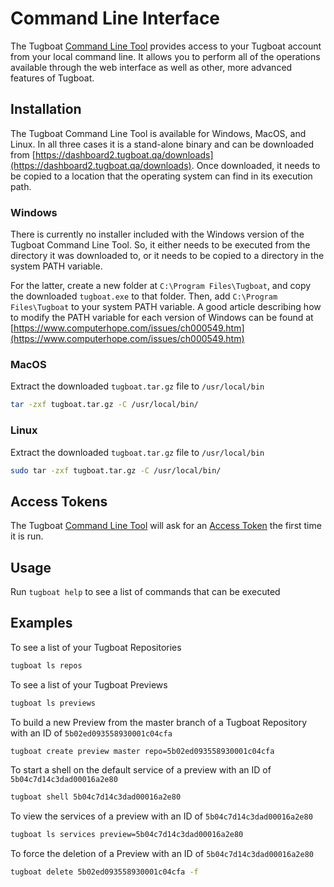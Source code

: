 # Command Line Interface

The Tugboat [Command Line Tool](https://dashboard2.tugboat.qa/downloads)
provides access to your Tugboat account from your local command line. It allows
you to perform all of the operations available through the web interface as well
as other, more advanced features of Tugboat.

## Installation

The Tugboat Command Line Tool is available for Windows, MacOS, and Linux. In all
three cases it is a stand-alone binary and can be downloaded from
[https://dashboard2.tugboat.qa/downloads](https://dashboard2.tugboat.qa/downloads).
Once downloaded, it needs to be copied to a location that the operating system
can find in its execution path.

### Windows

There is currently no installer included with the Windows version of the Tugboat
Command Line Tool. So, it either needs to be executed from the directory it was
downloaded to, or it needs to be copied to a directory in the system PATH
variable.

For the latter, create a new folder at `C:\Program Files\Tugboat`, and copy the
downloaded `tugboat.exe` to that folder. Then, add `C:\Program Files\Tugboat` to
your system PATH variable. A good article describing how to modify the PATH
variable for each version of Windows can be found at
[https://www.computerhope.com/issues/ch000549.htm](https://www.computerhope.com/issues/ch000549.htm)

### MacOS

Extract the downloaded `tugboat.tar.gz` file to `/usr/local/bin`

```sh
tar -zxf tugboat.tar.gz -C /usr/local/bin/
```

### Linux

Extract the downloaded `tugboat.tar.gz` file to `/usr/local/bin`

```sh
sudo tar -zxf tugboat.tar.gz -C /usr/local/bin/
```

## Access Tokens

The Tugboat [Command Line Tool](https://dashboard2.tugboat.qa/downloads) will
ask for an [Access Token](https://dashboard2.tugboat.qa/access-tokens) the first
time it is run.

## Usage

Run `tugboat help` to see a list of commands that can be executed

## Examples

To see a list of your Tugboat Repositories

```sh
tugboat ls repos
```

To see a list of your Tugboat Previews

```sh
tugboat ls previews
```

To build a new Preview from the master branch of a Tugboat Repository with an ID
of `5b02ed093558930001c04cfa`

```sh
tugboat create preview master repo=5b02ed093558930001c04cfa
```

To start a shell on the default service of a preview with an ID of
`5b04c7d14c3dad00016a2e80`

```sh
tugboat shell 5b04c7d14c3dad00016a2e80
```

To view the services of a preview with an ID of `5b04c7d14c3dad00016a2e80`

```sh
tugboat ls services preview=5b04c7d14c3dad00016a2e80
```

To force the deletion of a Preview with an ID of `5b04c7d14c3dad00016a2e80`

```sh
tugboat delete 5b02ed093558930001c04cfa -f
```
